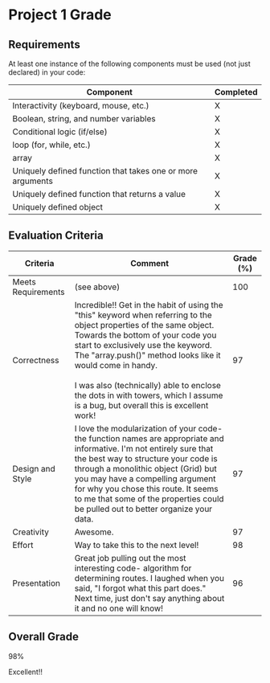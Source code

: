 # Project 1 Grade

## Requirements
At least one instance of the following components must be used (not just declared) in your code:

|  Component | Completed |
|---|---|
| Interactivity (keyboard, mouse, etc.)  | X |
| Boolean, string, and number variables  | X |
| Conditional logic (if/else) | X |
| loop (for, while, etc.)  | X |
| array  | X |
| Uniquely defined function that takes one or more arguments | X |
| Uniquely defined function that returns a value  | X |
| Uniquely defined object  | X |


## Evaluation Criteria

|  Criteria | Comment | Grade (%) |
|---|---|---|
| Meets Requirements  | (see above) | 100 |
| Correctness  | Incredible!! Get in the habit of using the "this" keyword when referring to the object properties of the same object. Towards the bottom of your code you start to exclusively use the keyword. The "array.push()" method looks like it would come in handy. <br><br> I was also (technically) able to enclose the dots in with towers, which I assume is a bug, but overall this is excellent work! |   97   |
| Design and Style | I love the modularization of your code- the function names are appropriate and informative. I'm not entirely sure that the best way to structure your code is through a monolithic object (Grid) but you may have a compelling argument for why you chose this route. It seems to me that some of the properties could be pulled out to better organize your data.   | 97 |
| Creativity |  Awesome.   | 97  |
| Effort |     Way to take this to the next level!       | 98  |
| Presentation |   Great job pulling out the most interesting code- algorithm for determining routes. I laughed when you said, "I forgot what this part does." Next time, just don't say anything about it and no one will know!   | 96  |



## Overall Grade

98%

Excellent!!
